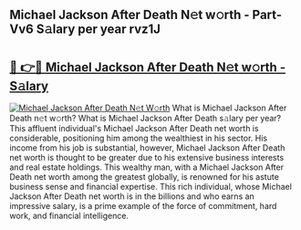 ## Michael Jackson After Death N𝚎t w𝚘rth - Part-Vv6 S𝚊lary per year rvz1J

# <h2><a href="http://gc2grr.nevu.top/?p=Michael+Jackson+After+Death">🔗 👉🔴 Michael Jackson After Death N𝚎t w𝚘rth - S𝚊lary</a></h2>

[![Michael Jackson After Death N𝚎t W𝚘rth](https://i.imgur.com/Oavwk0R.jpeg)](http://gc2grr.nevu.top/?p=Michael+Jackson+After+Death)
What is Michael Jackson After Death n𝚎t w𝚘rth? What is Michael Jackson After Death s𝚊lary per year?
This affluent individual's Michael Jackson After Death net worth is considerable, positioning him among the wealthiest in his sector. His income from his job is substantial, however, Michael Jackson After Death net worth is thought to be greater due to his extensive business interests and real estate holdings. This wealthy man, with a Michael Jackson After Death net worth among the greatest globally, is renowned for his astute business sense and financial expertise. This rich individual, whose Michael Jackson After Death net worth is in the billions and who earns an impressive salary, is a prime example of the force of commitment, hard work, and financial intelligence.
